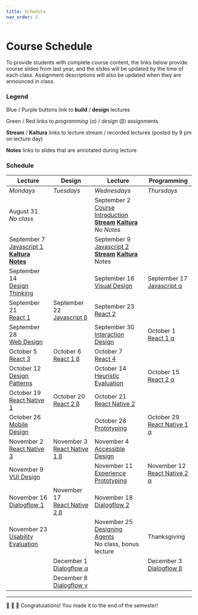 ```yaml
---
title: Schedule
nav_order: 2
---
```


# Course Schedule

To provide students with complete course content, the links below provide course slides from last year, and the slides will be updated by the time of each class. Assignment descriptions will also be updated when they are announced in class.

### Legend

<a class="label label-blue" >Blue</a> / <a class="label label-purple" >Purple</a> buttons link to **build** / **design** lectures

<a class="label label-yellow">Green</a> / <a class="label label-red" >Red</a> links to *programming* (&alpha;) / *design* (&beta;) assignments

<a>**Stream**</a> / <a>**Kaltura**</a> links to lecture stream / recorded lectures (posted by 9 pm on lecture day)

<a>**Notes**</a> links to slides that are annotated during lecture

### Schedule

<table>
  <thead>
    <tr>
      <th><strong>Lecture</strong></th>
      <th><strong>Design</strong></th>
      <th><strong>Lecture</strong></th>
      <th><strong>Programming</strong></th>
    </tr>
  </thead>
  <tbody>
    <tr>
      <td><em>Mondays</em></td>
      <td><em>Tuesdays</em></td>
      <td><em>Wednesdays</em></td>
      <td><em>Thursdays</em></td>
    </tr>
    <tr>
      <td>August 31<br />
        <em>No class</em></td>
      <td></td>
      <td>September 2<br />
        <span class="fs-3"><a target="_blank" class="btn" href="lectures/01-Course-Introduction.pdf">Course Introduction</a></span><br />
        <a target="_blank" href="http://go.wisc.edu/n6986j"><strong>Stream</strong></a> <a target="_blank" href="https://mediaspace.wisc.edu/media/Course+Introduction/0_tz2m9103"><strong>Kaltura</strong></a> <em>No Notes</em>
      </td>
      <td></td>
    </tr>
    <tr>
      <td>September 7<br />
        <span class="fs-3"><a target="_blank" class="btn btn-blue" href="lectures/02-Build-Javascript-1.pdf">Javascript 1</a></span><br />
        <a target="_blank" href="https://mediaspace.wisc.edu/media/Javascript+1A+An+Introduction/1_ywo6um9w?ed=4076"><strong>Kaltura</strong></a> <a target="_blank" href="lectures/02-Build-Javascript-1-annotated.pdf"><strong>Notes</strong></a>
      </td>
      <td></td>
      <td>September 9<br />
        <span class="fs-3"><a target="_blank" class="btn btn-blue" href="lectures/02-Build-Javascript-2.pdf">Javascript 2</a></span><br />
        <a target="_blank" href="http://go.wisc.edu/n6986j"><strong>Stream</strong></a> <a target="_blank" href="https://mediaspace.wisc.edu/media/Javascript+2A+Intermediate+Concepts/1_rzqy9iyb"><strong>Kaltura</strong></a> <a target="_blank" >Notes</a>
      </td>
      <td></td>
    </tr>
    <tr>
      <td>September 14<br />
        <span class="fs-3"><a target="_blank" class="btn btn-purple" href="lectures/03-Design-Design-Thinking.pdf">Design Thinking</a></span>
      </td>
      <td></td>
      <td>September 16<br />
        <span class="fs-3"><a target="_blank" class="btn btn-purple" href="lectures/03-Design-Visual-Design.pdf">Visual Design</a></span>
      </td>
      <td>September 17<br />
        <span class="fs-3"><a target="_blank" class="btn btn-outline" href="">Javascript &alpha;</a></span>
      </td>
    </tr>
    <tr>
      <td>September 21<br />
        <span class="fs-3"><a target="_blank" class="btn btn-blue" href="lectures/04-Build-React-1.pdf">React 1</a></span>
      </td>
      <td>September 22<br />
        <span class="fs-3"><a target="_blank" class="btn btn-outline" href="">Javascript &beta;</a></span>
      </td>
      <td>September 23<br />
        <span class="fs-3"><a target="_blank" class="btn btn-blue" href="lectures/04-Build-React-2.pdf">React 2</a></span>
      </td>
      <td></td>
    </tr>
    <tr>
      <td>September 28<br />
        <span class="fs-3"><a target="_blank" class="btn btn-purple" href="lectures/05-Design-Web-Design.pdf">Web Design</a></span>
      </td>
      <td></td>
      <td>September 30<br />
        <span class="fs-3"><a target="_blank" class="btn btn-purple" href="lectures/05-Design-Interaction-Design.pdf">Interaction Design</a></span>
      </td>
      <td>October 1<br />
        <span class="fs-3"><a target="_blank" class="btn btn-outline" href="">React 1 &alpha;</a></span>
      </td>
    </tr>
    <tr>
      <td>October 5<br />
        <span class="fs-3"><a target="_blank" class="btn btn-blue" href="lectures/06-Build-React-3.pdf">React 3</a></span>
      </td>
      <td>October 6<br />
        <span class="fs-3"><a target="_blank" class="btn btn-outline" href="">React 1 &beta;</a></span>
      </td>
      <td>October 7<br />
        <span class="fs-3"><a target="_blank" class="btn btn-blue" href="lectures/06-Build-React-4.pdf">React 4</a></span>
      </td>
      <td></td>
    </tr>
    <tr>
      <td>October 12<br />
        <span class="fs-3"><a target="_blank" class="btn btn-purple" href="lectures/07-Design-Patterns.pdf">Design Patterns</a></span>
      </td>
      <td></td>
      <td>October 14<br />
        <span class="fs-3"><a target="_blank" class="btn btn-purple" href="lectures/07-Design-Heuristic-Evaluation.pdf">Heuristic Evaluation</a></span>
      </td>
      <td>October 15<br />
        <span class="fs-3"><a target="_blank" class="btn btn-outline" href="">React 2 &alpha;</a></span>
      </td>
    </tr>
    <tr>
      <td>October 19<br />
        <span class="fs-3"><a target="_blank" class="btn btn-blue" href="lectures/08-Build-React-Native-1.pdf">React Native 1</a></span>
      </td>
      <td>October 20<br />
        <span class="fs-3"><a target="_blank" class="btn btn-outline" href="">React 2 &beta;</a></span>
      </td>
      <td>October 21<br />
        <span class="fs-3"><a target="_blank" class="btn btn-blue" href="lectures/08-Build-React-Native-2.pdf">React Native 2</a></span>
      </td>
      <td></td>
    </tr>
    <tr>
      <td>October 26<br />
        <span class="fs-3"><a target="_blank" class="btn btn-purple" href="lectures/09-Platform-Mobile-Design.pdf">Mobile Design</a></span>
      </td>
      <td></td>
      <td>October 28<br />
        <span class="fs-3"><a target="_blank" class="btn btn-purple" href="lectures/09-Design-Prototyping.pdf">Prototyping</a></span>
      </td>
      <td>October 29<br />
        <span class="fs-3"><a target="_blank" class="btn btn-outline" href="">React Native 1 &alpha;</a></span>
      </td>
    </tr>
    <tr>
      <td>November 2<br />
        <span class="fs-3"><a target="_blank" class="btn btn-blue" href="lectures/10-Build-React-Native-3.pdf">React Native 3</a></span>
      </td>
      <td>November 3<br />
        <span class="fs-3"><a target="_blank" class="btn btn-outline" href="">React Native 1 &beta;</a></span>
      </td>
      <td>November 4<br />
        <span class="fs-3"><a target="_blank" class="btn btn-purple" href="lectures/10-Design-Accessible-Design.pdf">Accessible Design</a><br /></span>
      </td>
      <td></td>
    </tr>
    <tr>
      <td>November 9<br />
      <span class="fs-3"><a target="_blank" class="btn btn-purple" href="lectures/11-Design-VUI-Design.pdf">VUI Design</a></span>
      </td>
      <td></td>
      <td>November 11<br />
        <span class="fs-3"><a target="_blank" class="btn btn-purple" href="lectures/11-Design-Experience-Prototyping.pdf">Experience Prototyping</a></span>
      </td>
      <td>November 12<br />
        <span class="fs-3"><a target="_blank" class="btn btn-outline" href="">React Native 2 &alpha;</a></span>
      </td>
    </tr>
    <tr>
      <td>November 16<br />
        <span class="fs-3"><a target="_blank" class="btn btn-blue" href="lectures/12-Build-Dialogflow-1.pdf">Dialogflow 1</a></span>
      </td>
      <td>November 17<br />
        <span class="fs-3"><a target="_blank" class="btn btn-outline" href="">React Native 2 &beta;</a></span>
      </td>
      <td>November 18<br />
        <span class="fs-3"><a target="_blank" class="btn btn-blue" href="lectures/12-Build-Dialogflow-2.pdf">Dialogflow 2</a></span>
      </td>
      <td></td>
    </tr>
    <tr>
      <td>November 23<br />
        <span class="fs-3"><a target="_blank" class="btn btn-purple" href="lectures/13-Design-Usability-Evaluation.pdf">Usability Evaluation</a></span>
      </td>
      <td></td>
      <td>November 25<br />
        <span class="fs-3"><a target="_blank" class="btn btn-purple" href="lectures/13-Design-Designing-Agents.pdf">Designing Agents</a></span><br />
        No class, bonus lecture
      </td>
      <td>Thanksgiving</td>
    </tr>
    <tr>
      <td></td>
      <td>December 1<br />
        <span class="fs-3"><a target="_blank" class="btn btn-outline" href="">Dialogflow &alpha;</a></span>
      </td>
      <td></td>
      <td>December 3<br />
        <span class="fs-3"><a target="_blank" class="btn btn-outline" href="">Dialogflow &beta;</a></span>
      </td>
    </tr>
    <tr>
      <td></td>
      <td>December 8<br />
        <span class="fs-3"><a target="_blank" class="btn btn-outline" href="">Dialogflow &gamma;</a></span>
      </td>
      <td></td>
      <td></td>
    </tr>
  </tbody>
</table>


---

🎉 🥳 🎊 Congratulations! You made it to the end of the semester!
